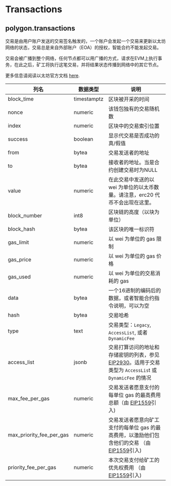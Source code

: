 # Transactions

## polygon.transactions

交易是由用户账户发送的交易签名触发的，一个账户会发起一个交易来更新以太坊网络的状态，交易总是来自外部账户（EOA）的授权，智能合约不能发起交易。

交易会被广播到整个网络，任何节点都可以用广播的方式，请求在EVM上执行事务，在此之后，矿工将执行这笔交易，并将结果状态传播到网络中的其它节点。

更多信息请阅读以太坊官方文档 [here](https://ethereum.org/en/developers/docs/transactions).

| **列名**              | **数据类型** | **说明**                                                                                                                                                                                          |
| ---------------------------- | ------------ | ------------------------------------------------------------------------------------------------------------------------------------------------------------------------------------------------------ |
| block\_time                  | timestamptz  | 区块被开采的时间                                                                                                                                       |
| nonce                        | numeric      | 该钱包独有的交易随机数                                                                                                                                                           |
| index                        | numeric      | 区块中的交易索引位置                                                                                                                                                           |
| success                      | boolean      | 显示代交易是否成功的真/假值                                                                                                                                             |
| from                         | bytea        | 交易发送者的地址                                                                                                                                                                                  |
| to                           | bytea        | 接收者的地址。当是合约创建交易时为NULL                                                                                                                                 |
| value                        | numeric      | 在此交易中发送的以 wei 为单位的以太币数量。请注意，erc20 代币不会出现在这里。                                                                                                       |
| block\_number                | int8         | 区块链的高度（以块为单位）                                                                                                                                                                 |
| block\_hash                  | bytea        | 该区块的唯一标识符                                                                                                                                                                     |
| gas\_limit                   | numeric      | 以 wei 为单位的 gas 限制                                                                                                                                                                                   |
| gas\_price                   | numeric      | 以 wei 为单位的 gas 价格                                                                                                                                                                                   |
| gas\_used                    | numeric      | 以 wei 为单位的交易消耗的 gas                                                                                                                                                             |
| data                         | bytea        | 一个16进制的编码后的数据，或者智能合约指令说明，可以为空                                                                                                                  |
| hash                         | bytea        | 交易哈希                                                                                                                                                                            |
| type                         | text         | 交易类型：`Legacy`, `AccessList`, 或者`DynamicFee`                                                                                                                                    |
| access\_list                 | jsonb        | 交易打算访问的地址和存储密钥的列表，参见 [EIP2930](https://eips.ethereum.org/EIPS/eip-2930)。适用于交易类型为 `AccessLis`t 或 `DynamicFee` 的情况 |
| max\_fee\_per\_gas           | numeric      | 交易发送者愿意支付的每单位 gas 的最高费用总额（由 [EIP1559](https://eips.ethereum.org/EIPS/eip-1559)引入)                                                              |
| max\_priority\_fee\_per\_gas | numeric      | 交易发送者愿意向矿工支付的每单位 gas 的最高费用，以激励他们包含他们的交易 （由 [EIP1559](https://eips.ethereum.org/EIPS/eip-1559)引入)                      |
| priority\_fee\_per\_gas      | numeric      | 本次交易支付给矿工的优先权费用 （由 [EIP1559](https://eips.ethereum.org/EIPS/eip-1559)引入)                                                                         |

